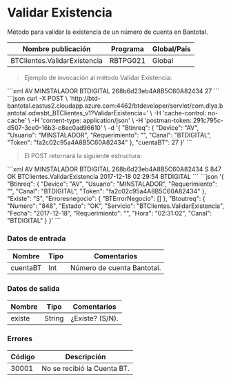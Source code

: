 # Validar Existencia 

Método para validar la existencia de un número de cuenta en Bantotal. 

Nombre publicación | Programa | Global/País 
--------- | ----------- | ----------- 
BTClientes.ValidarExistencia | RBTPG021 | Global 

> Ejemplo de invocación al método Validar Existencia: 

<code-group> 
<code-block title="XML" active> 
```xml 
<soapenv:Envelope xmlns:soapenv="http://schemas.xmlsoap.org/soap/envelope/" xmlns:bts="http://uy.com.dlya.bantotal/BTSOA/"> 
   <soapenv:Header/> 
   <soapenv:Body> 
      <bts:BTClientes.ValidarExistencia> 
         <bts:Btinreq> 
            <bts:Device>AV</bts:Device> 
            <bts:Usuario>MINSTALADOR</bts:Usuario> 
            <bts:Requerimiento/> 
            <bts:Canal>BTDIGITAL</bts:Canal> 
            <bts:Token>268b6d23eb4A8B5C60A82434</bts:Token> 
         </bts:Btinreq> 
         <bts:cuentaBT>27</bts:cuentaBT> 
      </bts:BTClientes.ValidarExistencia> 
   </soapenv:Body> 
</soapenv:Envelope> 
``` 
</code-block> 

<code-block title="JSON"> 
```json 
curl -X POST \ 
  'http://btd-bantotal.eastus2.cloudapp.azure.com:4462/btdeveloper/servlet/com.dlya.bantotal.odwsbt_BTClientes_v1?ValidarExistencia=' \ 
  -H 'cache-control: no-cache' \ 
  -H 'content-type: application/json' \ 
  -H 'postman-token: 291c795c-d507-3ce0-16b3-c8ec0ad96610' \ 
  -d '{ 
	"Btinreq": { 
		"Device": "AV", 
		"Usuario": "MINSTALADOR", 
		"Requerimiento": "", 
		"Canal": "BTDIGITAL", 
		"Token": "fa2c02c95a4A8B5C60A82434" 
	}, 
    "cuentaBT": 27 
}' 
``` 
</code-block> 
</code-group> 

> El POST retornará la siguiente estructura: 

<code-group> 
<code-block title="XML" active> 
```xml 
<SOAP-ENV:Envelope xmlns:SOAP-ENV="http://schemas.xmlsoap.org/soap/envelope/" xmlns:xsd="http://www.w3.org/2001/XMLSchema" xmlns:SOAP-ENC="http://schemas.xmlsoap.org/soap/encoding/" xmlns:xsi="http://www.w3.org/2001/XMLSchema-instance"> 
   <SOAP-ENV:Body> 
      <BTClientes.ValidarExistenciaResponse xmlns="http://uy.com.dlya.bantotal/BTSOA/"> 
         <Btinreq> 
            <Device>AV</Device> 
            <Usuario>MINSTALADOR</Usuario> 
            <Requerimiento/> 
            <Canal>BTDIGITAL</Canal> 
            <Token>268b6d23eb4A8B5C60A82434</Token> 
         </Btinreq> 
         <existe>S</existe> 
         <Erroresnegocio></Erroresnegocio> 
         <Btoutreq> 
            <Numero>847</Numero> 
            <Estado>OK</Estado> 
            <Servicio>BTClientes.ValidarExistencia</Servicio> 
            <Fecha>2017-12-18</Fecha> 
            <Requerimiento/> 
            <Hora>02:29:54</Hora> 
            <Canal>BTDIGITAL</Canal> 
         </Btoutreq> 
      </BTClientes.ValidarExistenciaResponse> 
   </SOAP-ENV:Body> 
</SOAP-ENV:Envelope> 
``` 
</code-block> 

<code-block title="JSON"> 
```json 
'{ 
	"Btinreq": { 
		"Device": "AV", 
		"Usuario": "MINSTALADOR", 
		"Requerimiento": "", 
		"Canal": "BTDIGITAL", 
		"Token": "fa2c02c95a4A8B5C60A82434" 
	}, 
    "Existe": "S", 
    "Erroresnegocio": { 
        "BTErrorNegocio": [] 
    }, 
    "Btoutreq": { 
        "Numero": "848", 
        "Estado": "OK", 
        "Servicio": "BTClientes.ValidarExistencia", 
        "Fecha": "2017-12-18", 
        "Requerimiento": "", 
        "Hora": "02:31:02", 
        "Canal": "BTDIGITAL" 
    } 
}' 
``` 
</code-block> 
</code-group> 

### Datos de entrada 

Nombre | Tipo | Comentarios 
--------- | ----------- | ----------- 
cuentaBT | Int | Número de cuenta Bantotal. 

### Datos de salida 

Nombre | Tipo | Comentarios 
--------- | ----------- | ----------- 
existe | String | ¿Existe? (S/N). 

### Errores 

Código | Descripción 
--------- | ----------- 
30001 | No se recibió la Cuenta BT. 

 

